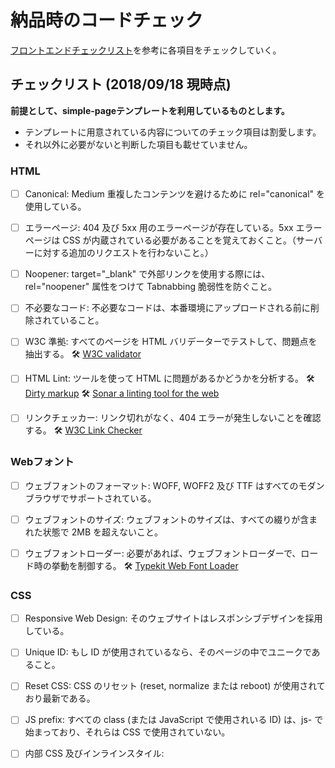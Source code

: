 # 納品時のコードチェック

[フロントエンドチェックリスト](https://github.com/miya0001/Front-End-Checklist)を参考に各項目をチェックしていく。


## チェックリスト (2018/09/18 現時点)
**前提として、simple-pageテンプレートを利用しているものとします。**
* テンプレートに用意されている内容についてのチェック項目は割愛します。
* それ以外に必要がないと判断した項目も載せていません。


### HTML
* [ ] Canonical: Medium 重複したコンテンツを避けるために rel="canonical" を使用している。

* [ ] エラーページ: 404 及び 5xx 用のエラーページが存在している。5xx エラーページは CSS が内蔵されている必要があることを覚えておくこと。（サーバーに対する追加のリクエストを行わないこと。）

* [ ] Noopener: target="_blank" で外部リンクを使用する際には、rel="noopener" 属性をつけて Tabnabbing 脆弱性を防ぐこと。

* [ ] 不必要なコード: 不必要なコードは、本番環境にアップロードされる前に削除されていること。

* [ ] W3C 準拠: すべてのページを HTML バリデーターでテストして、問題点を抽出する。
🛠 [W3C validator](https://validator.w3.org/)

* [ ] HTML Lint: ツールを使って HTML に問題があるかどうかを分析する。
🛠 [Dirty markup](https://www.10bestdesign.com/dirtymarkup/)
🛠 [Sonar a linting tool for the web](https://webhint.io/scanner/)

* [ ] リンクチェッカー: リンク切れがなく、404 エラーが発生しないことを確認する。
🛠 [W3C Link Checker](https://validator.w3.org/checklink)


### Webフォント
* [ ] ウェブフォントのフォーマット: WOFF, WOFF2 及び TTF はすべてのモダンブラウザでサポートされている。

* [ ] ウェブフォントのサイズ: ウェブフォントのサイズは、すべての綴りが含まれた状態で 2MB を超えないこと。

* [ ] ウェブフォントローダー: 必要があれば、ウェブフォントローダーで、ロード時の挙動を制御する。
🛠 [Typekit Web Font Loader](https://github.com/typekit/webfontloader)


### CSS
* [ ] Responsive Web Design: そのウェブサイトはレスポンシブデザインを採用している。

* [ ] Unique ID: もし ID が使用されているなら、そのページの中でユニークであること。

* [ ] Reset CSS: CSS のリセット (reset, normalize または reboot) が使用されており最新である。

* [ ] JS prefix: すべての class (または JavaScript で使用されいる ID) は、js- で始まっており、それらは CSS で使用されていない。

* [ ] 内部 CSS 及びインラインスタイル: <style> による内部 CSS やインラインスタイルを使用することを避け、正当な理由でのみ使用する。

* [ ] ベンダープレフィックス: CSS ベンダープレフィックスが、ブラウザの互換性に基づいて生成され、使用されている。

* [ ] 圧縮（Minify）: すべての CSS ファイルは圧縮されている。

* [ ] Unused CSS: 使用していない CSS は削除されていること。
🛠 [UnCSS Online](https://uncss-online.com/)
🛠 [PurifyCSS](https://github.com/purifycss/purifycss)
🛠 [Chrome DevTools Coverage](https://developers.google.com/web/updates/2017/04/devtools-release-notes#coverage)

* [ ] 文法: High すべての CSS 及び SCSS にはエラーがないこと。CSSLintで開発中に常にチェックしておく。

* [ ] レスポンシブデザイン: すべてのページは、320px, 768px, 1024px のブレイクポイントでテストされていること。（可能であれば、アナリティクスの結果に基づいて他のブレイクポイントでもテストする。）

* [ ] CSS バリデーター: CSS がテストされ、関連するエラーが修正されていること。
🛠 [CSS Validator](https://jigsaw.w3.org/css-validator/)

* [ ] デスクトップブラウザ: すべてのページは現在あるすべてのデスクトップブラウザでテストされている。 (Safari, Firefox, Chrome, Internet Explorer(10,11), EDGE)

* [ ] モバイルブラウザ: すべてのページは現在あるすべてのモバイルブラウザでテストされている。 (Chrome, Safari...)

* [ ] OS: すべてのページは各 OS でテストされている。 (Windows, Android, iOS, Mac...)

* [ ] ピクセルパーフェクト: すべてのページはピクセルパーフェクトに近い状態であること。クリエイティブの品質によっては 100% 正確ではない場合があるが、テンプレートにほぼ近い状態である必要がある。


### 画像
* [ ] Optimization: すべての画像はブラウザでの表示に対して最適化されていること。WebP フォーマットは、ホームページのような重要なページでも使用することができます。

* [ ] Width and Height: 最終的に表示される際のサイズがわかっている場合、すべての <img> は、height と width が指定されている。（px または % を指定しない。）

* [ ] Alt テキスト: すべての <img> は Alt テキストが代替テキストとして指定されていること。なおアイコンのimgタグであったりは`alt=""`でよいものとする。


（[WIP]: 今後追加予定のチェックリスト）
### JavaScript


### セキュリティ


### パフォーマンス


### アクセシビリティ


### SEO


